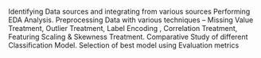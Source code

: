 Identifying Data sources and integrating from various sources Performing EDA Analysis.
Preprocessing Data with various techniques – Missing Value Treatment, Outlier Treatment, Label Encoding , Correlation Treatment, Featuring Scaling & Skewness Treatment. 
Comparative Study of different Classification Model. 
Selection of best model using Evaluation metrics
